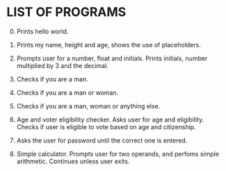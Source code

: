 # LIST OF PROGRAMS

0. Prints hello world.
1. Prints my name, height and age, shows the use of placeholders.
2. Prompts user for a number, float and initials. Prints initials, number multiplied by 3 and the decimal.
3. Checks if you are a man.
4. Checks if you are a man or woman.
5. Checks if you are a man, woman or anything else.

6. Age and voter eligibility checker. Asks user for age and eligibility. Checks if user is eligible to vote based on age and citizenship.
7. Asks the user for password until the correct one is entered.
8. Simple calculator. Prompts user for two operands, and perfoms simple arithmetic. Continues unless user exits.
